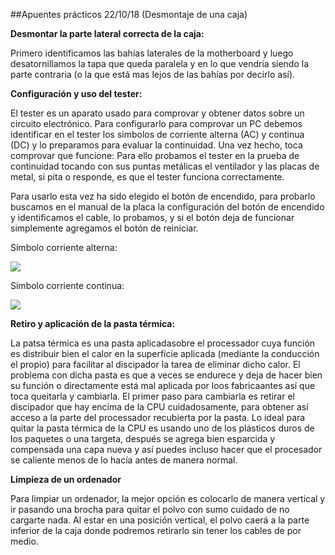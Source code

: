 ##Apuentes prácticos 22/10/18 (Desmontaje de una caja)

**Desmontar la parte lateral correcta de la caja:**

Primero identificamos las bahías laterales de la motherboard y luego desatornillamos la tapa que queda paralela y en lo que vendria siendo la parte contraria (o la que está mas lejos de las bahías por decirlo así).

**Configuración y uso del tester:**

El tester es un aparato usado para comprovar y obtener datos sobre un circuito electrónico. Para configurarlo para comprovar un PC debemos identificar en el tester los simbolos de corriente alterna (AC) y continua (DC) y lo preparamos para evaluar la continuidad. Una vez hecho, toca comprovar que funcione: Para ello probamos el tester en la prueba de continuidad tocando con sus puntas metálicas el ventilador y las placas de metal, si pita o responde, es que el tester funciona correctamente.

Para usarlo esta vez ha sido elegido el botón de encendido, para probarlo buscamos en el manual de la placa la configuración del botón de encendido y identificamos el cable, lo probamos, y si el botón deja de funcionar simplemente agregamos el botón de reiniciar.

Simbolo corriente alterna: 

<img src="http://2.bp.blogspot.com/-pRDG0iGCDgs/UTOqzzT9BnI/AAAAAAAAAHA/sEljuJfTmMU/s1600/descarga+(7).jpg">

Simbolo corriente continua:

<img src="https://files2.soniccdn.com/files/2016/11/02/Electrical-Symbol-Labels-On-A-Roll-94791-ba-275x275.gif">

**Retiro y aplicación de la pasta térmica:**

La patsa térmica es una pasta aplicadasobre el processador cuya función es distribuir bien el calor en la superfície aplicada (mediante la conducción el propio) para facilitar al discipador la tarea de eliminar dicho calor. El problema con dicha pasta es que a veces se endurece y deja de hacer bien su función o directamente está mal aplicada por loos fabricaantes así que toca queitarla y cambiarla. El primer paso para cambiarla es retirar el discipador que hay encima de la CPU cuidadosamente, para obtener así acceso a la parte del processador recubierta por la pasta. Lo ideal para quitar la pasta térmica de la CPU es usando uno de los plásticos duros de los paquetes o una targeta, después se agrega bien esparcida y compensada una capa nueva y así puedes incluso hacer que el procesador se caliente menos de lo hacía antes de manera normal.

**Limpieza de un ordenador**

Para limpiar un ordenador, la mejor opción es colocarlo de manera vertical y ir pasando una brocha para quitar el polvo con sumo cuidado de no cargarte nada. Al estar en una posición vertical, el polvo caerá a la parte inferior de la caja donde podremos retirarlo sin tener los cables de por medio.
